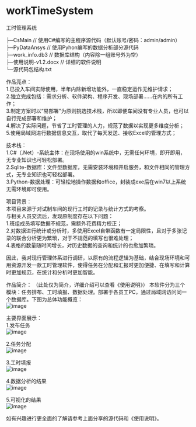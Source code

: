 # workTimeSystem
工时管理系统

├─CsMain                     // 使用C#编写的主程序源代码（默认账号/密码：admin/admin）  
├─PyDataAnsys                // 使用Pyhon编写的数据分析部分源代码  
├─work_info.db3              // 数据库结构（内容除一组账号外为空）  
├─使用说明-v1.2.docx          // 详细的软件说明  
└─源代码包结构.txt

作品亮点：   
1.已投入车间实际使用，半年内除新增功能外，一直稳定运作无维护请求；  
2.独立完成包括：需求分析、软件架构、程序开发、现场部署……在内的所有工作；  
3.制定方案时以“易部署”为原则挑选技术栈，所以即便车间没有专业人员，也可以自行完成部署和维护；  
4.解决了实际问题，节省了工时管理的人力，规范了数据以实现更多维度分析；  
5.使用局域网进行数据信息交互，取代了每天发送、接收Excel的管理方式；  

技术栈：  
1.C#（.Net）-系统主体：在现场使用的win系统中，无需任何环境，即开即用，无专业知识也可轻松部署。  
2.Sqlite-数据库：文件型数据库，无需安装环境和开启服务，和文件相同的管理方式，无专业知识也可轻松部署。  
3.Python-数据处理：可轻松地操作数据和office，封装成exe后在win7以上系统无需环境即可使用。  

项目背景：  
本项目来源于对试制车间的现行工时的记录与统计方式的考察。  
与相关人员交流后，发现原制度存在以下问题：  
1.班组成员填写数据不规范，需额外花费精力校正；  
2.对数据进行统计或分析时，多使用Excel自带函数有一定局限性，且对于多张记录的联合分析更为繁琐，对于不规范的填写也很难处理；   
4.表格的数量随时间增长，对历史数据的查询和统计的也愈加繁琐。  

因此，我对现行管理体系进行调研，以原有的流程逻辑为基础，结合现场环境和可用资源开发一款工时管理软件，使得任务在分配和汇报时更加便捷、在填写和计算时更加规范，在统计和分析时更加智能。

作品简介：
（此处仅为简介，详细介绍可以查看《使用说明》）
本软件分为三个模块：任务排布、工时填报、数据处理。部署于各员工PC，通过局域网访问同一个数据库。下图为总体功能概览：  
![image](https://user-images.githubusercontent.com/46466354/119428744-156db500-bd40-11eb-9e1d-3cfc80a5a0b9.png)


主要界面展示：  
1.发布任务  
![image](https://user-images.githubusercontent.com/46466354/119428751-1999d280-bd40-11eb-8025-b8b6570e70eb.png)


2.任务分配  
![image](https://user-images.githubusercontent.com/46466354/119428764-1dc5f000-bd40-11eb-9149-f31f74fa900f.png)


3.工时填报  
![image](https://user-images.githubusercontent.com/46466354/119428782-228aa400-bd40-11eb-887f-ece34522466f.png)


4.数据分析的结果  
![image](https://user-images.githubusercontent.com/46466354/119428790-274f5800-bd40-11eb-9af4-770d2998f629.png)


5.可视化的结果  
![image](https://user-images.githubusercontent.com/46466354/119428796-2ae2df00-bd40-11eb-90b3-618e6cf5dec6.png)


如有兴趣进行更全面的了解请参考上面分享的源代码和《使用说明》。
